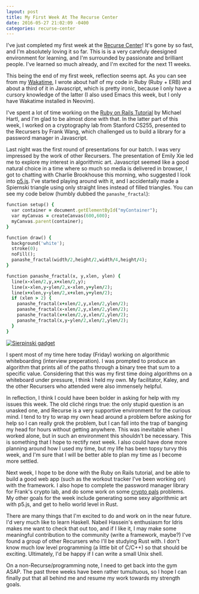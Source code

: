 ```yaml
---
layout: post
title: My First Week At The Recurse Center
date: 2016-05-27 21:02:09 -0400
categories: recurse-center
---
```


I've just completed my first week at the [Recurse Center][recurse]! It's gone
by so fast, and I'm absolutely loving it so far. This is is a very carefuly
deesigned environment for learning, and I'm surrounded by passionate and
brilliant people. I've learned so much already, and I'm excited for the next 11
weeks.

[recurse]: https://recurse.com

This being the end of my first week, reflection seems apt. As you can see from
my [Wakatime][wakatime], I wrote about half of my code in Ruby (Ruby + ERB) and
about a third of it in Javascript, which is pretty ironic, because I only have
a cursory knowledge of the latter (I also used Emacs this week, but I only have
Wakatime installed in Neovim).

[wakatime]: https://wakatime.com/@fundirap

I've spent a lot of time working on the [Ruby on Rails
Tutorial][rails-tutorial] by Michael Hartl, and I'm glad to be almost done with
that. In the latter part of this week, I worked on a cryptography lab from
Stanford CS255, presented to the Recursers by Frank Wang, which challenged us
to build a library for a password manager in Javascript.

[rails-tutorial]: https://railstutorial.org/book

Last night was the first round of presentations for our batch. I was very
impressed by the work of other Recursers. The presentation of Emily Xie led me
to explore my interest in algorithmic art. Javascript seemed like a good
natural choice in a time where so much so media is delivered in browser, I got
to chatting with Charlie Brookhouse this morning, who suggested I look into
[p5.js][p5-js]. I've started playing around with it, and I accidentally made a
Spiernski triangle using only straight lines instead of filled triangles. You
can see my code below (humbly dubbed the `panashe_fractal`):

```ruby
function setup() {
  var container = document.getElementById("myContainer");
  var myCanvas = createCanvas(600,600);
  myCanvas.parent(container);
}

function draw() {
  background('white');
  stroke(0);
  noFill();
  panashe_fractal(width/2,height/2,width/4,height/4);
}

function panashe_fractal(x, y,xlen, ylen) {
  line(x-xlen/2,y,x+xlen/2,y);
  line(x-xlen,y-ylen/2,x-xlen,y+ylen/2);
  line(x+xlen,y-ylen/2,x+xlen,y+ylen/2);
  if (xlen > 2) {
    panashe_fractal(x+xlen/2,y,xlen/2,ylen/2);
    panashe_fractal(x-xlen/2,y,xlen/2,ylen/2);
    panashe_fractal(x+xlen/2,y,xlen/2,ylen/2);
    panashe_fractal(x,y-ylen/2,xlen/2,ylen/2);
  }
}
```

<a href="{{ site.url }}/assets/sierpinski.png"><img src="{{ site.url
}}/assets/sierpinski.png" alt="Sierpinski gadget" /></a>

[p5-js]: https://p5js.org

I spent most of my time here today (Friday) working on algorithmic
whiteboarding (interview preperation). I was prompted to produce an algorithm
that prints all of the paths through a binary tree that sum to a specific
value. Considering that this was my first time doing algorithms on a whiteboard
under pressure, I think I held my own. My facilitator, Kaley, and the other
Recursers who attended were also immensely helpful.

In reflection, I think I could have been bolder in asking for help with my
issues this week. The old cliché rings true: the only stupid question is an
unasked one, and Recurse is a very supportive environment for the curious mind.
I tend to try to wrap my own head around a problem before asking for help so I
can really grok the problem, but I can fall into the trap of banging my head
for hours without getting anywhere. This was inevitable when I worked alone,
but in such an environment this shouldn't be necessary. This is something that
I hope to rectify next week. I also could have done more planning around how I
used my time, but my life has been topsy turvy this week, and I'm sure that I
will be better able to plan my time as I become more settled.

Next week, I hope to be done with the Ruby on Rails tutorial, and be able to
build a good web app (such as the workout tracker I've been working on) with
the framework. I also hope to complete the password manager library for Frank's
crypto lab, and do some work on some [crypto pals][crypto-pals] problems. My
other goals for the week include generating some sexy algorithmic art with
p5.js, and get to hello world level in Rust.

[crypto-pals]: http://cryptopals.com

There are many things that I'm excited to do and work on in the near future.
I'd very much like to learn Haskell. Nabeil Hassein's enthusiasm for Idris
makes me want to check that out too, and if I like it, I may make some
meaningful contribution to the community (write a framework, maybe?) I've found
a group of other Recursers who I'll be studying Rust with. I don't know much
low level programming (a little bit of C/C++) so that should be exciting.
Ultimately, I'd be happy if I can write a small Unix shell.

On a non-Recurse/programming note, I need to get back into the gym ASAP. The
past three weeks have been rather tumultuous, so I hope I can finally put that
all behind me and resume my work towards my strength goals.

